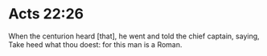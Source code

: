 # Acts 22:26

When the centurion heard [that], he went and told the chief captain, saying, Take heed what thou doest: for this man is a Roman.